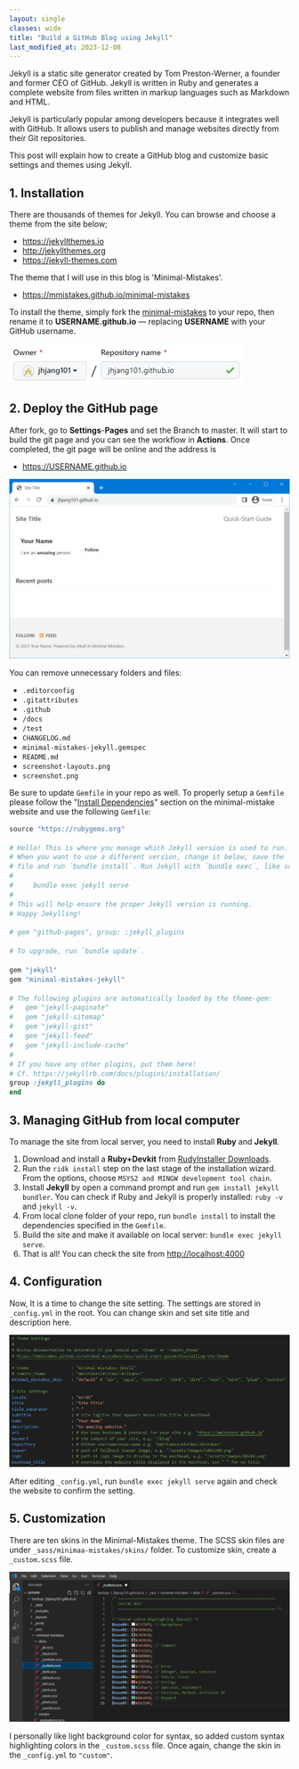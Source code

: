 ```yaml
---
layout: single
classes: wide
title: "Build a GitHub Blog using Jekyll"
last_modified_at: 2023-12-08
---
```


Jekyll is a static site generator created by Tom Preston-Werner, a founder and former CEO of GitHub. Jekyll is written in Ruby and generates a complete website from files written in markup languages such as Markdown and HTML. 

Jekyll is particularly popular among developers because it integrates well with GitHub. It allows users to publish and manage websites directly from their Git repositories. 

This post will explain how to create a GitHub blog and customize basic settings and themes using Jekyll.  

## 1. Installation

There are thousands of themes for Jekyll. You can browse and choose a theme from the site below;

* <https://jekyllthemes.io>
* <http://jekyllthemes.org>
* <https://jekyll-themes.com>

The theme that I will use in this blog is 'Minimal-Mistakes'.

* <https://mmistakes.github.io/minimal-mistakes>

To install the theme, simply fork the [minimal-mistakes](https://github.com/mmistakes/minimal-mistakes) to your repo, then rename it to **USERNAME.github.io** — replacing **USERNAME** with your GitHub username.

![](/assets/images/2023-02-25-15-47-27-image.png)

## 2. Deploy the GitHub page

After fork, go to **Settings**-**Pages** and set the Branch to master. It will start to build the git page and you can see the workflow in **Actions**. Once completed, the git page will be online and the address is 

* <https://USERNAME.github.io>

![](/assets/images/2023-02-25-16-05-00-image.png)

You can remove unnecessary folders and files:

- `.editorconfig`
- `.gitattributes`
- `.github`
- `/docs`
- `/test`
- `CHANGELOG.md`
- `minimal-mistakes-jekyll.gemspec`
- `README.md`
- `screenshot-layouts.png`
- `screenshot.png`

Be sure to  update `Gemfile` in your repo as well. To properly setup a `Gemfile` please follow the "[Install Dependencies](https://mmistakes.github.io/minimal-mistakes/docs/installation/#install-dependencies)" section on the minimal-mistake website and use the following `Gemfile`:

```ruby
source "https://rubygems.org"

# Hello! This is where you manage which Jekyll version is used to run.
# When you want to use a different version, change it below, save the
# file and run `bundle install`. Run Jekyll with `bundle exec`, like so:
#
#     bundle exec jekyll serve
#
# This will help ensure the proper Jekyll version is running.
# Happy Jekylling!

# gem "github-pages", group: :jekyll_plugins

# To upgrade, run `bundle update`.

gem "jekyll"
gem "minimal-mistakes-jekyll"

# The following plugins are automatically loaded by the theme-gem:
#   gem "jekyll-paginate"
#   gem "jekyll-sitemap"
#   gem "jekyll-gist"
#   gem "jekyll-feed"
#   gem "jekyll-include-cache"
#
# If you have any other plugins, put them here!
# Cf. https://jekyllrb.com/docs/plugins/installation/
group :jekyll_plugins do
end
```

## 3. Managing GitHub from local computer

To manage the site from local server, you need to install **Ruby** and **Jekyll**. 

1. Download and install a **Ruby+Devkit** from [RudyInstaller Downloads](https://rubyinstaller.org/downloads/).
2. Run the `ridk install` step on the last stage of the installation wizard.  From the options, choose `MSYS2 and MINGW development tool chain`.
3. Install **Jekyll** by open a command prompt and run `gem install jekyll bundler`. You can check if Ruby and Jekyll is properly installed: `ruby -v` and `jekyll -v`.
4. From local clone folder of your repo, run `bundle install` to install the dependencies specified in the `Gemfile`.
5. Build the site and make it available on local server: `bundle exec jekyll serve`. 
6. That is all! You can check the site from <http://localhost:4000>

## 4. Configuration

Now, It is a time to change the site setting. The settings are stored in `_config.yml`  in the root. You can change skin and set site title and description here.

![](/assets/images/2023-02-26-22-53-23-image.png)

After editing `_config.yml`, run `bundle exec jekyll serve` again and check the website to confirm the setting.

## 5. Customization

There are ten skins in the Minimal-Mistakes theme. The SCSS skin files are under `_sass/minimaa-mistakes/skins/` folder. To customize skin, create a `_custom.scss` file.

![](/assets/images/2023-03-02-10-41-21-image.png)

I personally like light background color for syntax, so added custom syntax highlighting colors in the `_custom.scss` file. Once again, change the skin in the `_config.yml` to `"custom"`.
